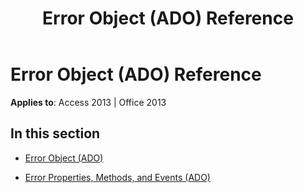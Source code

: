 ﻿---
title: Error Object (ADO) Reference
TOCTitle: Error Object (ADO)
ms:assetid: 19c9300f-2005-4732-a62c-c95ac512eb43
ms:mtpsurl: https://msdn.microsoft.com/library/JJ248942(v=office.15)
ms:contentKeyID: 48543506
ms.date: 09/18/2015
mtps_version: v=office.15
---

# Error Object (ADO) Reference


**Applies to**: Access 2013 | Office 2013

## In this section

  - [Error Object (ADO)](error-object-ado.md)

  - [Error Properties, Methods, and Events (ADO)](error-properties-methods-and-events-ado.md)

